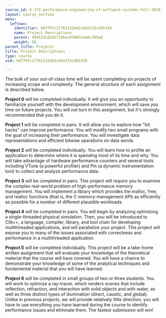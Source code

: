 ```yaml
---
course_id: 6-172-performance-engineering-of-software-systems-fall-2010
layout: course_section
menu:
  leftnav:
    identifier: 9d7797c17761332e81c92ef25cd5b330
    name: Project Descriptions
    parent: 594533c8245719bac07003c4a6cf05e8
    weight: 50
parent_title: Projects
title: Project Descriptions
type: course
uid: 9d7797c17761332e81c92ef25cd5b330

---
```


The bulk of your out-of-class time will be spent completing six projects of increasing scope and complexity. The general structure of each assignment is described below.

**Project 0** will be completed individually. It will give you an opportunity to familiarize yourself with the development environment, which will save you time on future projects. You will not turn in this assignment, but it's strongly recommended that you do it.

**Project 1** will be completed in pairs. It will allow you to explore how "bit hacks" can improve performance. You will modify two small programs with the goal of increasing their performance. You will investigate data representations and efficient bitwise operations on data words.

**Project 2** will be completed individually. You will learn how to profile an application to determine where it is spending most of its time and why. You will take advantage of hardware performance counters and several tools including VTune (a powerful profiler) and Pin (a dynamic instrumentation tool) to collect and analyze performance data.

**Project 3** will be completed in pairs. This project will require you to examine the complex real-world problem of high-performance memory management. You will implement a library which provides the malloc, free, and realloc functions (that is, the C memory-management API) as efficiently as possible for a number of different plausible workloads.

**Project 4** will be completed in pairs. You will begin by analyzing optimizing a single-threaded physical simulation. Then, you will be introduced to Cilk++, a language, compiler, library, and tool chain for developing multithreaded applications, and will parallelize your project. This project will expose you to many of the issues associated with correctness and performance in a multithreaded application.

**Project 5** will be completed individually. This project will be a take-home written assignment that will evaluate your knowledge of the theoretical material that the course will have covered. You will have a chance to demonstrate your knowledge of some of the analytical techniques and fundamental material that you will have learned.

**Project 6** will be completed in small groups of two or three students. You will work to optimize a ray-tracer, which renders scenes that include reflection, refraction, and interaction with solid objects and with water, as well as three distinct types of illumination (direct, caustic, and global). Unlike in previous projects, we will provide relatively little direction; you will have to use everything you have learned during the course to identify performance issues and eliminate them. The fastest submission will win!